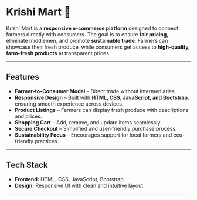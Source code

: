 # Krishi Mart 🌾

Krishi Mart is a **responsive e-commerce platform** designed to connect farmers directly with consumers. The goal is to ensure **fair pricing**, eliminate middlemen, and promote **sustainable trade**. Farmers can showcase their fresh produce, while consumers get access to **high-quality, farm-fresh products** at transparent prices.

---

## Features
- **Farmer-to-Consumer Model** – Direct trade without intermediaries.  
- **Responsive Design** – Built with **HTML, CSS, JavaScript, and Bootstrap**, ensuring smooth experience across devices.  
- **Product Listings** – Farmers can display fresh produce with descriptions and prices.  
- **Shopping Cart** – Add, remove, and update items seamlessly.  
- **Secure Checkout** – Simplified and user-friendly purchase process.  
- **Sustainability Focus** – Encourages support for local farmers and eco-friendly practices.  

---

## Tech Stack
- **Frontend:** HTML, CSS, JavaScript, Bootstrap  
- **Design:** Responsive UI with clean and intuitive layout  

---
